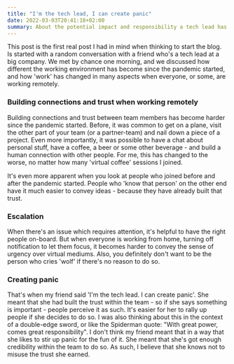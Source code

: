 ```yaml
---
title: "I'm the tech lead, I can create panic"
date: 2022-03-03T20:41:18+02:00
summary: About the potential impact and responsibility a tech lead has on the team.
---
```


This post is the first real post I had in mind when thinking to start the blog. Is started with a random conversation with a friend who's a tech lead at a big company. We met by chance one morning, and we discussed how different the working environment has become since the pandemic started, and how 'work' has changed in many aspects when everyone, or some, are working remotely. 

### Building connections and trust when working remotely

Building connections and trust between team members has become harder since the pandemic started. Before, it was common to get on a plane, visit the other part of your team (or a partner-team) and nail down a piece of a project. Even more importantly, it was possible to have a chat about personal stuff, have a coffee, a beer or some other beverage - and build a human connection with other people. For me, this has changed to the worse, no matter how many 'virtual coffee' sessions I joined. 

It's even more apparent when you look at people who joined before and after the pandemic started. People who 'know that person' on the other end have it much easier to convey ideas - because they have already built that trust. 

### Escalation

When there's an issue which requires attention, it's helpful to have the right people on-board. But when everyone is working from home, turning off notification to let them focus, it becomes harder to convey the sense of urgency over virtual mediums. Also, you definitely don't want to be the person who cries 'wolf' if there's no reason to do so. 


### Creating panic

That's when my friend said 'I'm the tech lead. I can create panic'. She meant that she had built the trust within the team - so if she says something is important - people perceive it as such. It's easier for her to rally up people if she decides to do so. I was also thinking about this in the context of a double-edge sword, or like the Spiderman quote: "With great power, comes great responsibility". I don't think my friend meant that in a way that she likes to stir up panic for the fun of it. She meant that she's got enough credibility within the team to do so. As such, I believe that she knows not to misuse the trust she earned. 

